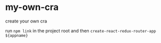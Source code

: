 # my-own-cra

create your own cra

run `npm link` in the project root
and then `create-react-redux-router-app ${appname}`
